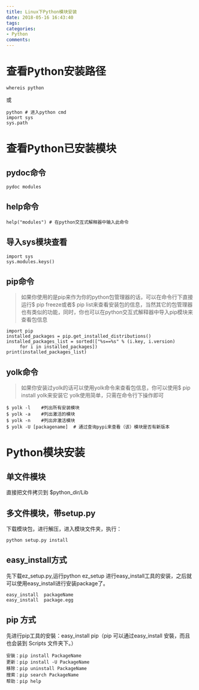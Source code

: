 ```yaml
---
title: Linux下Python模块安装
date: 2018-05-16 16:43:40
tags:
categories:
- Python
comments:
---
```


# 查看Python安装路径
```
whereis python
```
或
```
python # 进入python cmd
import sys
sys.path
```

# 查看Python已安装模块
## pydoc命令
```
pydoc modules
```

## help命令
```
help("modules") # 在python交互式解释器中输入此命令
```

## 导入sys模块查看
```
import sys
sys.modules.keys()
```

## pip命令
> 如果你使用的是pip来作为你的python包管理器的话，可以在命令行下直接运行$ pip freeze或者$ pip list来查看安装包的信息，当然其它的包管理器也有类似的功能，同时，你也可以在python交互式解释器中导入pip模块来查看包信息
```
import pip
installed_packages = pip.get_installed_distributions()
installed_packages_list = sorted(["%s==%s" % (i.key, i.version)
     for i in installed_packages])
print(installed_packages_list)
```

## yolk命令
> 如果你安装过yolk的话可以使用yolk命令来查看包信息，你可以使用$ pip install yolk来安装它
yolk使用简单，只需在命令行下操作即可
```
$ yolk -l    #列出所有安装模块
$ yolk -a    #列出激活的模块
$ yolk -n    #列出非激活模块
$ yolk -U [packagename]  # 通过查询pypi来查看（该）模块是否有新版本
```

# Python模块安装
##  单文件模块
直接把文件拷贝到 $python_dir/Lib

## 多文件模块，带setup.py
下载模块包，进行解压，进入模块文件夹，执行：
```
python setup.py install
```

## easy_install方式
先下载ez_setup.py,运行python ez_setup 进行easy_install工具的安装，之后就可以使用easy_install进行安装package了。
```
easy_install  packageName
easy_install  package.egg
```

## pip 方式
先进行pip工具的安裝：easy_install pip（pip 可以通过easy_install 安裝，而且也会装到 Scripts 文件夹下。）
```
安裝：pip install PackageName
更新：pip install -U PackageName
移除：pip uninstall PackageName
搜索：pip search PackageName
帮助：pip help
```
